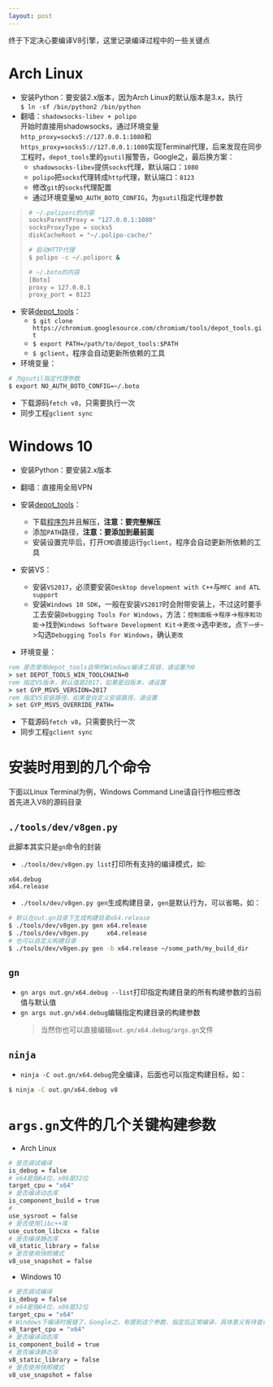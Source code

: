 ```yaml
---
layout: post
---
```

终于下定决心要编译V8引擎，这里记录编译过程中的一些关键点
# Arch Linux
* 安装Python：要安装2.x版本，因为Arch Linux的默认版本是3.x，执行   
`$ ln -sf /bin/python2 /bin/python`
* 翻墙：`shadowsocks-libev + polipo`   
开始时直接用shadowsocks，通过环境变量`http_proxy=socks5://127.0.0.1:1080`和`https_proxy=socks5://127.0.0.1:1080`实现Terminal代理，后来发现在同步工程时，`depot_tools`里的`gsutil`报警告，Google之，最后换方案：
    * `shadowsocks-libev`提供`socks`代理，默认端口：`1080`
    * `polipo`把`socks`代理转成`http`代理，默认端口：`8123`
    * 修改`git`的`socks`代理配置
    * 通过环境变量`NO_AUTH_BOTO_CONFIG`，为`gsutil`指定代理参数
> ```bash
> # ~/.poliporc的内容
> socksParentProxy = "127.0.0.1:1080"
> socksProxyType = socks5
> diskCacheRoot = "~/.polipo-cache/"
> 
> # 启动HTTP代理
> $ polipo -c ~/.poliporc &
>
> # ~/.boto的内容
> [Boto]
> proxy = 127.0.0.1
> proxy_port = 8123
> ```
* 安装[depot_tools][depot_tools_tutorial]：
    * `$ git clone https://chromium.googlesource.com/chromium/tools/depot_tools.git`
    * `$ export PATH=/path/to/depot_tools:$PATH`
    * `$ gclient`，程序会自动更新所依赖的工具
* 环境变量：
```bash
# 为gsutil指定代理参数
$ export NO_AUTH_BOTO_CONFIG=~/.boto
```
* 下载源码`fetch v8`，只需要执行一次
* 同步工程`gclient sync`
# Windows 10
* 安装Python：要安装2.x版本
* 翻墙：直接用全局VPN
* 安装[depot_tools][depot_tools_tutorial]：

    * 下载[程序包][depot_tools_bundle]并且解压，**注意：要完整解压**
    * 添加`PATH`路径，**注意：要添加到最前面**
    * 安装设置完毕后，打开`CMD`直接运行`gclient`，程序会自动更新所依赖的工具
* 安装VS：
    * 安装`VS2017`，必须要安装`Desktop development with C++`与`MFC and ATL support`
    * 安装`Windows 10 SDK`，一般在安装`VS2017`时会附带安装上，不过这时要手工去安装`Debugging Tools For Windows`，方法：`控制面板`->`程序`->`程序和功能`->找到`Windows Software Development Kit`->`更改`->选中`更改`，点`下一步`->勾选`Debugging Tools For Windows`，确认`更改`
* 环境变量：
```bat
rem 是否使用depot_tools自带的Windows编译工具链，请设置为0
> set DEPOT_TOOLS_WIN_TOOLCHAIN=0
rem 指定VS版本，默认值是2017，如果是旧版本，请设置
> set GYP_MSVS_VERSION=2017
rem 指定VS安装路径，如果是自定义安装路径，请设置
> set GYP_MSVS_OVERRIDE_PATH=
```
* 下载源码`fetch v8`，只需要执行一次
* 同步工程`gclient sync`

# 安装时用到的几个命令
下面以Linux Terminal为例，Windows Command Line请自行作相应修改   
首先进入V8的源码目录
## `./tools/dev/v8gen.py`
此脚本其实只是`gn`命令的封装
* `./tools/dev/v8gen.py list`打印所有支持的编译模式，如:   
```
x64.debug
x64.release
```
* `./tools/dev/v8gen.py gen`生成构建目录，`gen`是默认行为，可以省略，如：
```bash
# 默认在out.gn目录下生成构建目录x64.release
$ ./tools/dev/v8gen.py gen x64.release
$ ./tools/dev/v8gen.py     x64.release
# 也可以自定义构建目录
$ ./tools/dev/v8gen.py gen -b x64.release ~/some_path/my_build_dir
```
## `gn`
* `gn args out.gn/x64.debug --list`打印指定构建目录的所有构建参数的当前值与默认值
* `gn args out.gn/x64.debug`编辑指定构建目录的构建参数
    >当然你也可以直接编辑`out.gn/x64.debug/args.gn`文件
## `ninja`
* `ninja -C out.gn/x64.debug`完全编译，后面也可以指定构建目标，如：
```bash
$ ninja -C out.gn/x64.debug v8
```
# `args.gn`文件的几个关键构建参数
* Arch Linux
```bash
# 是否调试编译
is_debug = false
# x64是指64位，x86是32位
target_cpu = "x64"
# 是否编译动态库
is_component_build = true
# 
use_sysroot = false
# 是否使用libc++库
use_custom_libcxx = false
# 是否编译静态库
v8_static_library = false
# 是否使用快照模式
v8_use_snapshot = false
```
* Windows 10
```bash
# 是否调试编译
is_debug = false
# x64是指64位，x86是32位
target_cpu = "x64"
# Windows下编译时报错了，Google之，有提到这个参数，指定后正常编译，具体意义有待查证
v8_target_cpu = "x64"
# 是否编译动态库
is_component_build = true
# 是否编译静态库
v8_static_library = false
# 是否使用快照模式
v8_use_snapshot = false
```
[depot_tools_tutorial]: http://commondatastorage.googleapis.com/chrome-infra-docs/flat/depot_tools/docs/html/depot_tools_tutorial.html
[depot_tools_bundle]:https://storage.googleapis.com/chrome-infra/depot_tools.zip